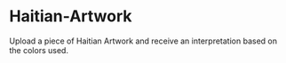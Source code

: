 # Haitian-Artwork
Upload a piece of Haitian Artwork and receive an interpretation based on the colors used.  
